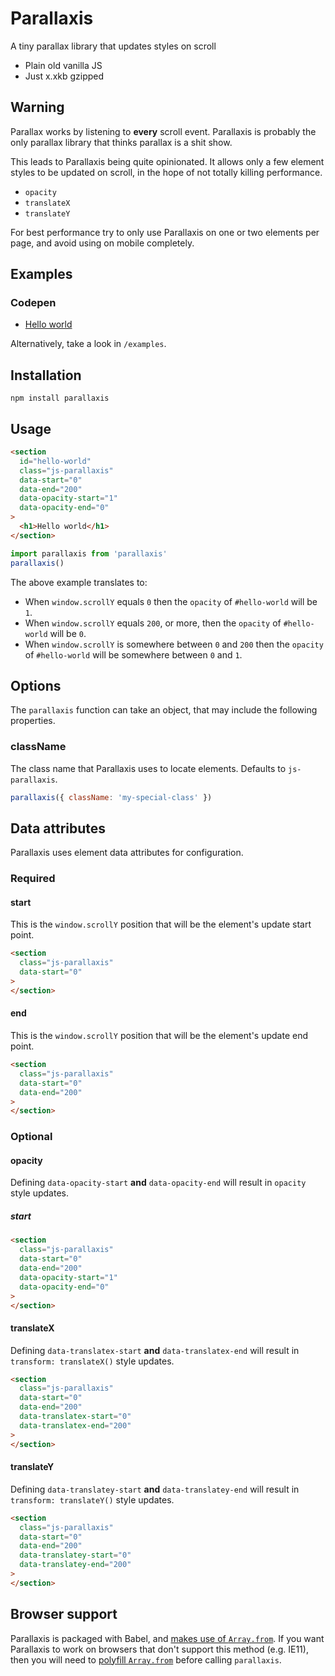 # Parallaxis

A tiny parallax library that updates styles on scroll

- Plain old vanilla JS
- Just x.xkb gzipped

## Warning

Parallax works by listening to **every** scroll event.
Parallaxis is probably the only parallax library that thinks
parallax is a shit show.

This leads to Parallaxis being quite opinionated. It allows
only a few element styles to be updated on scroll, in the
hope of not totally killing performance.

- `opacity`
- `translateX`
- `translateY`

For best performance try to only use Parallaxis on one or
two elements per page, and avoid using on mobile completely.

## Examples

### Codepen

- [Hello world](http://codepen.io/colinmeinke/pen/woWVLM)

Alternatively, take a look in `/examples`.

## Installation

```
npm install parallaxis
```

## Usage

```html
<section
  id="hello-world"
  class="js-parallaxis"
  data-start="0"
  data-end="200"
  data-opacity-start="1"
  data-opacity-end="0"
>
  <h1>Hello world</h1>
</section>
```

```js
import parallaxis from 'parallaxis'
parallaxis()
```

The above example translates to:

- When `window.scrollY` equals `0` then the `opacity`
  of `#hello-world` will be `1`.
- When `window.scrollY` equals `200`, or more, then the
  `opacity` of `#hello-world` will be `0`.
- When `window.scrollY` is somewhere between `0` and
  `200` then the `opacity` of `#hello-world` will be
  somewhere between `0` and `1`.

## Options

The `parallaxis` function can take an object, that
may include the following properties.

### className

The class name that Parallaxis uses to locate elements.
Defaults to `js-parallaxis`.

```js
parallaxis({ className: 'my-special-class' })
```

## Data attributes

Parallaxis uses element data attributes for configuration.

### Required

#### start

This is the `window.scrollY` position that will be the
element's update start point.

```html
<section
  class="js-parallaxis"
  data-start="0"
>
</section>
```

#### end

This is the `window.scrollY` position that will be the
element's update end point.

```html
<section
  class="js-parallaxis"
  data-start="0"
  data-end="200"
>
</section>
```

### Optional

#### opacity

Defining `data-opacity-start` **and** `data-opacity-end` will
result in `opacity` style updates.

##### start

```html
<section
  class="js-parallaxis"
  data-start="0"
  data-end="200"
  data-opacity-start="1"
  data-opacity-end="0"
>
</section>
```

#### translateX

Defining `data-translatex-start` **and** `data-translatex-end`
will result in `transform: translateX()` style updates.

```html
<section
  class="js-parallaxis"
  data-start="0"
  data-end="200"
  data-translatex-start="0"
  data-translatex-end="200"
>
</section>
```

#### translateY

Defining `data-translatey-start` **and** `data-translatey-end`
will result in `transform: translateY()` style updates.

```html
<section
  class="js-parallaxis"
  data-start="0"
  data-end="200"
  data-translatey-start="0"
  data-translatey-end="200"
>
</section>
```

## Browser support

Parallaxis is packaged with Babel, and
[makes use of `Array.from`](https://babeljs.io/docs/usage/caveats).
If you want Parallaxis to work on browsers that don't support
this method (e.g. IE11), then you will need to
[polyfill `Array.from`](https://github.com/zloirock/core-js)
before calling `parallaxis`.
